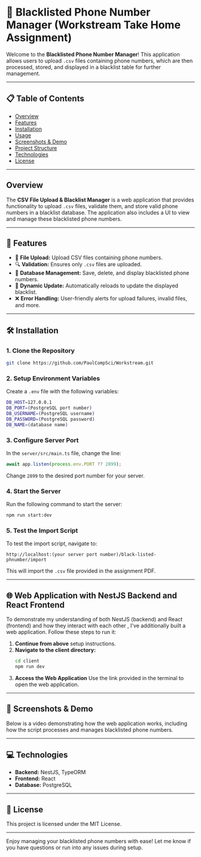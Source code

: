 
# 📂 Blacklisted Phone Number Manager (Workstream Take Home Assignment) 

Welcome to the **Blacklisted Phone Number Manager**! This application allows users to upload `.csv` files containing phone numbers, which are then processed, stored, and displayed in a blacklist table for further management.

---

## 📋 Table of Contents

- [Overview](#overview)
- [Features](#features)
- [Installation](#installation)
- [Usage](#usage)
- [Screenshots & Demo](#screenshots--demo)
- [Project Structure](#project-structure)
- [Technologies](#technologies)
- [License](#license)

---

## Overview

The **CSV File Upload & Blacklist Manager** is a web application that provides functionality to upload `.csv` files, validate them, and store valid phone numbers in a blacklist database. The application also includes a UI to view and manage these blacklisted phone numbers.

---

## 🚀 Features

- 📁 **File Upload:** Upload CSV files containing phone numbers.
- 🔍 **Validation:** Ensures only `.csv` files are uploaded.
- 📜 **Database Management:** Save, delete, and display blacklisted phone numbers.
- 🔄 **Dynamic Update:** Automatically reloads to update the displayed blacklist.
- ❌ **Error Handling:** User-friendly alerts for upload failures, invalid files, and more.

---

## 🛠️ Installation

### 1. **Clone the Repository**
   ```bash
   git clone https://github.com/PaulCompSci/Workstream.git
   ```

### 2. **Setup Environment Variables**
   Create a `.env` file with the following variables:

   ```bash
   DB_HOST=127.0.0.1
   DB_PORT=(PostgreSQL port number)
   DB_USERNAME=(PostgreSQL username)
   DB_PASSWORD=(PostgreSQL password)
   DB_NAME=(database name)
   ```

### 3. **Configure Server Port**
   In the `server/src/main.ts` file, change the line:

   ```typescript
   await app.listen(process.env.PORT ?? 2899);
   ```

   Change `2899` to the desired port number for your server.

### 4. **Start the Server**
   Run the following command to start the server:

   ```bash
   npm run start:dev
   ```

### 5. **Test the Import Script**
   To test the import script, navigate to:

   ```
   http://localhost:(your server port number)/black-listed-phnumber/import
   ```

   This will import the `.csv` file provided in the assignment PDF.

---

## 🌐 Web Application with NestJS Backend and React Frontend

To demonstrate my understanding of both NestJS (backend) and React (frontend) and how they interact with each other , I've additionally built a web application. Follow these steps to run it:

1. **Continue from above** setup instructions.
2. **Navigate to the client directory:**
   ```bash
   cd client
   npm run dev
   ```
3. **Access the Web Application**
   Use the link provided in the terminal to open the web application.

---

## 🎥 Screenshots & Demo

Below is a video demonstrating how the web application works, including how the script processes and manages blacklisted phone numbers.


---

## 💻 Technologies

- **Backend:** NestJS, TypeORM
- **Frontend:** React
- **Database:** PostgreSQL

---

## 📄 License

This project is licensed under the MIT License.

---

Enjoy managing your blacklisted phone numbers with ease! Let me know if you have questions or run into any issues during setup.
